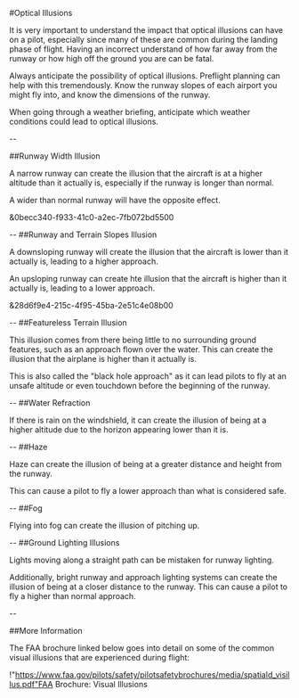 #Optical Illusions

It is very important to understand the impact that optical illusions can have on a pilot, especially since many of these are common during the landing phase of flight. Having an incorrect understand of how far away from the runway or how high off the ground you are can be fatal.

Always anticipate the possibility of optical illusions. Preflight planning can help with this tremendously. Know the runway slopes of each airport you might fly into, and know the dimensions of the runway.

When going through a weather briefing, anticipate which weather conditions could lead to optical illusions.


--

##Runway Width Illusion

A narrow runway can create the illusion that the aircraft is at a higher altitude than it actually is, especially if the runway is longer than normal.

A wider than normal runway will have the opposite effect.

&0becc340-f933-41c0-a2ec-7fb072bd5500

--
##Runway and Terrain Slopes Illusion

A downsloping runway will create the illusion that the aircraft is lower than it actually is, leading to a higher approach.

An upsloping runway can create hte illusion that the aircraft is higher than it actually is, leading to a lower approach.

&28d6f9e4-215c-4f95-45ba-2e51c4e08b00

--
##Featureless Terrain Illusion

This illusion comes from there being little to no surrounding ground features, such as an approach flown over the water. This can create the illusion that the airplane is higher than it actually is.

This is also called the "black hole approach" as it can lead pilots to fly at an unsafe altitude or even touchdown before the beginning of the runway.

--
##Water Refraction

If there is rain on the windshield, it can create the illusion of being at a higher altitude due to the horizon appearing lower than it is. 

--
##Haze

Haze can create the illusion of being at a greater distance and height from the runway.

This can cause a pilot to fly a lower approach than what is considered safe.

--
##Fog

Flying into fog can create the illusion of pitching up.

--
##Ground Lighting Illusions

Lights moving along a straight path can be mistaken for runway lighting.

Additionally, bright runway and approach lighting systems can create the illusion of being at a closer distance to the runway. This can cause a pilot to fly a higher than normal approach.

--

##More Information

The FAA brochure linked below goes into detail on some of the common visual illusions that are experienced during flight:

!"https://www.faa.gov/pilots/safety/pilotsafetybrochures/media/spatiald_visillus.pdf"FAA Brochure: Visual Illusions


